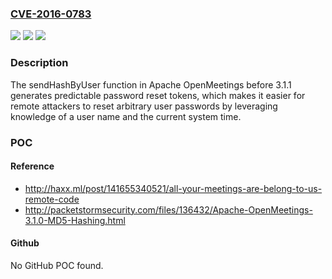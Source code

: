 ### [CVE-2016-0783](https://cve.mitre.org/cgi-bin/cvename.cgi?name=CVE-2016-0783)
![](https://img.shields.io/static/v1?label=Product&message=n%2Fa&color=blue)
![](https://img.shields.io/static/v1?label=Version&message=n%2Fa&color=blue)
![](https://img.shields.io/static/v1?label=Vulnerability&message=n%2Fa&color=brighgreen)

### Description

The sendHashByUser function in Apache OpenMeetings before 3.1.1 generates predictable password reset tokens, which makes it easier for remote attackers to reset arbitrary user passwords by leveraging knowledge of a user name and the current system time.

### POC

#### Reference
- http://haxx.ml/post/141655340521/all-your-meetings-are-belong-to-us-remote-code
- http://packetstormsecurity.com/files/136432/Apache-OpenMeetings-3.1.0-MD5-Hashing.html

#### Github
No GitHub POC found.

